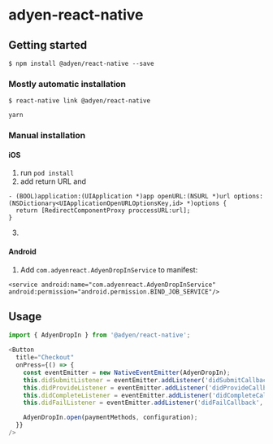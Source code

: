 
# adyen-react-native

## Getting started

`$ npm install @adyen/react-native --save`

### Mostly automatic installation

`$ react-native link @adyen/react-native`

`yarn`

### Manual installation


#### iOS

1. run `pod install`
2. add return URL and
  ```objc
  - (BOOL)application:(UIApplication *)app openURL:(NSURL *)url options:(NSDictionary<UIApplicationOpenURLOptionsKey,id> *)options {
    return [RedirectComponentProxy proccessURL:url];
  }
  ```
3.

#### Android

1. Add `com.adyenreact.AdyenDropInService` to manifest:

`<service
  android:name="com.adyenreact.AdyenDropInService"
  android:permission="android.permission.BIND_JOB_SERVICE"/>`

## Usage
```javascript
import { AdyenDropIn } from '@adyen/react-native';

<Button
  title="Checkout"
  onPress={() => {
    const eventEmitter = new NativeEventEmitter(AdyenDropIn);
    this.didSubmitListener = eventEmitter.addListener('didSubmitCallback', didSubmit);
    this.didProvideListener = eventEmitter.addListener('didProvideCallback', didProvide);
    this.didCompleteListener = eventEmitter.addListener('didCompleteCallback', didComplete);
    this.didFailListener = eventEmitter.addListener('didFailCallback', didFail);

    AdyenDropIn.open(paymentMethods, configuration);
  }}
/>
```
